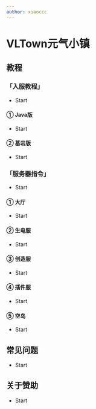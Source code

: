 ```yaml
---
author: xiaoccc
---
```

# VLTown元气小镇

## 教程

### 「入服教程」
- Start
#### ① Java版
- Start
#### ② 基岩版
- Start
### 「服务器指令」
- Start
#### ① 大厅
- Start
#### ② 生电服
- Start
#### ③ 创造服
- Start
#### ④ 插件服
- Start
#### ⑤ 空岛
- Start

## 常见问题
- Start

## 关于赞助
- Start